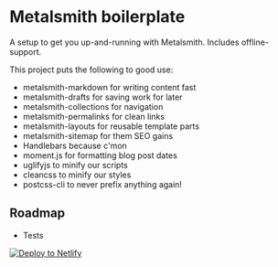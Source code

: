 # Metalsmith boilerplate

A setup to get you up-and-running with Metalsmith. Includes offline-support.

This project puts the following to good use:
- metalsmith-markdown for writing content fast
- metalsmith-drafts for saving work for later
- metalsmith-collections for navigation
- metalsmith-permalinks for clean links
- metalsmith-layouts for reusable template parts
- metalsmith-sitemap for them SEO gains
- Handlebars because c'mon
- moment.js for formatting blog post dates
- uglifyjs to minify our scripts
- cleancss to minify our styles
- postcss-cli to never prefix anything again!

## Roadmap

- Tests

[![Deploy to Netlify](https://www.netlify.com/img/deploy/button.svg)](https://app.netlify.com/start/deploy?repository=https://github.com/andreasvirkus/metalsmith-boilerplate)

